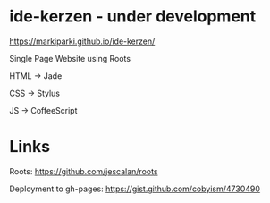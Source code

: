 # ide-kerzen - under development
https://markiparki.github.io/ide-kerzen/

Single Page Website using Roots

HTML -> Jade

CSS -> Stylus

JS -> CoffeeScript

# Links
Roots: https://github.com/jescalan/roots

Deployment to gh-pages: https://gist.github.com/cobyism/4730490

